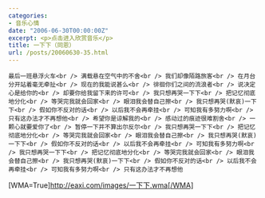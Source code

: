```yaml
---
categories:
- 音乐心情
date: "2006-06-30T00:00:00Z"
excerpt: <p>点击进入欣赏音乐</p>
title: 一下下（同恩）
url: /posts/20060630-35.html
---
```

`最后一班悬浮火车<br />
满载悬在空气中的不舍<br />
我们却像陌路旅客<br />
在月台分开站着毫无牵扯<br />
现在的我能说甚么<br />
徘徊你们之间的流浪者<br />
说决定心是给你的<br />
却要你给我留下来的许可<br />
我只想再哭一下下<br />
把记忆彻底地分化<br />
等哭完我就会回家<br />
眼泪我会替自己擦<br />
我只想再哭(默哀)一下下<br />
假如你不反对的话<br />
以后我不会再牵挂<br />
可知我有多努力啊<br />
只有这办法才不再想他<br />
希望你是谅解我的<br />
感动过的痕迹很难割舍<br />
一颗心就要爱你了<br />
暂停一下并不算出尔反尔<br />
我只想再哭一下下<br />
把记忆彻底地分化<br />
等哭完我就会回家<br />
眼泪我会替自己擦<br />
我只想再哭(默哀)一下下<br />
假如你不反对的话<br />
以后我不会再牵挂<br />
可知我有多努力啊<br />
我只想再哭一下下<br />
把记忆彻底地分化<br />
等哭完我就会回家<br />
眼泪我会替自己擦<br />
我只想再哭(默哀)一下下<br />
假如你不反对的话<br />
以后我不会再牵挂<br />
可知我有多努力啊<br />
只有这办法才不再想他`

[WMA=True]http://eaxi.com/images/一下下.wma[/WMA]